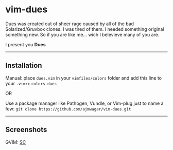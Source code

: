 # vim-dues

Dues was created out of sheer rage caused by all of the bad Solarized/Gruvbox clones.
I was tired of them. I needed something original something new. So if you are like me... wich I belevieve many of you are. 

I present you **Dues** 

---

## Installation

Manual: place `dues.vim` in your `vimfiles/colors` folder and add this line to your `.vimrc`
`colors dues`

OR 

Use a package manager like Pathogen, Vundle, or Vim-plug just to name a few:
`git clone https://github.com/ajmwagar/vim-dues.git`

---

## Screenshots

GVIM: 
[SC]

[SC]: https://github.com/ajmwagar/vim-dues/raw/master/src/common/screencaps/Dues.png "Dues Colorscheme"
